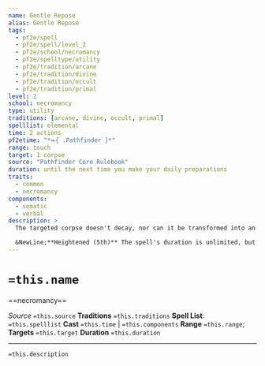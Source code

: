 ```yaml
---
name: Gentle Repose
alias: Gentle Repose
tags:
  - pf2e/spell
  - pf2e/spell/level_2
  - pf2e/school/necromancy
  - pf2e/spelltype/utility
  - pf2e/tradition/arcane
  - pf2e/tradition/divine
  - pf2e/tradition/occult
  - pf2e/tradition/primal
level: 2
school: necromancy
type: utility
traditions: [arcane, divine, occult, primal]
spelllist: elemental
time: 2 actions
pf2etime: "*⬺{ .Pathfinder }*"
range: touch
target: 1 corpse
source: "Pathfinder Core Rulebook"
duration: until the next time you make your daily preparations
traits:
  - common
  - necromancy
components:
  - somatic
  - verbal
description: >
  The targeted corpse doesn't decay, nor can it be transformed into an undead. If the corpse is subject to a spell that requires the corpse to have died within a certain amount of time (for example, raise dead), do not count the duration of gentle repose against that time. This spell also prevents ordinary bugs and pests (such as maggots) from consuming the body.

  &NewLine;**Heightened (5th)** The spell's duration is unlimited, but the spell takes one more action to cast and requires a material component and a cost (embalming fluid worth 6 gp).
---
```

# `=this.name`
==necromancy==

*Source* `=this.source`
**Traditions** `=this.traditions`
**Spell List**: `=this.spelllist`
**Cast** `=this.time` | `=this.components`
**Range** `=this.range`; **Targets** `=this.target`
**Duration** `=this.duration`

***
`=this.description`